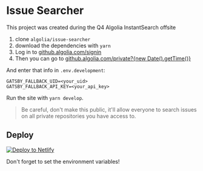 # Issue Searcher

This project was created during the Q4 Algolia InstantSearch offsite

1. clone `algolia/issue-searcher`
2. download the dependencies with `yarn`
3. Log in to [github.algolia.com/signin](https://github.algolia.com/signin)
4. Then you can go to [github.algolia.com/private?{new Date().getTime()}](https://github.algolia.com/private?)

And enter that info in `.env.development`:

```
GATSBY_FALLBACK_UID=<your_uid>
GATSBY_FALLBACK_API_KEY=<your_api_key>
```
Run the site with `yarn develop`.

>Be careful, don't make this public, it'll allow everyone to search issues on all private repositories you have access to.

## Deploy

[![Deploy to Netlify](https://www.netlify.com/img/deploy/button.svg)](https://app.netlify.com/start/deploy?repository=https://github.com/algolia/issue-searcher)

Don't forget to set the environment variables!
